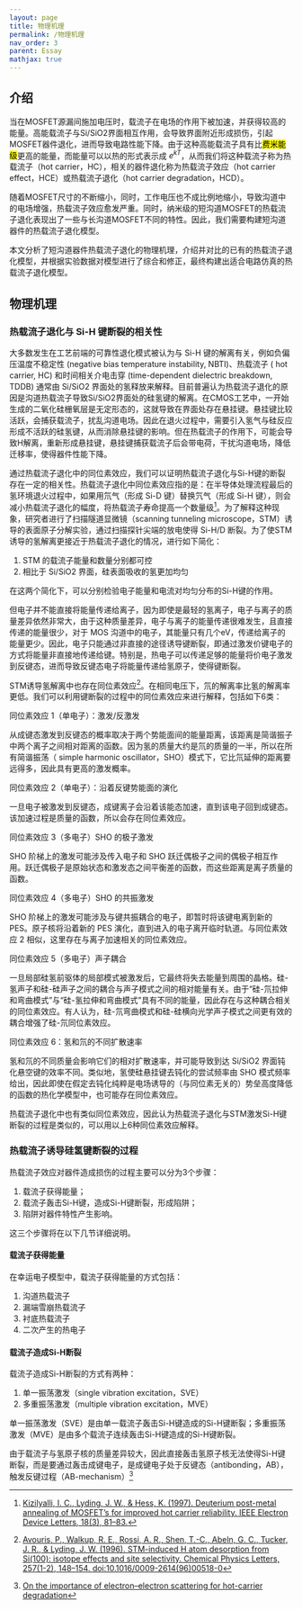 ```yaml
---
layout: page
title: 物理机理
permalink: /物理机理
nav_order: 3
parent: Essay
mathjax: true
---
```


## 介绍

当在MOSFET源漏间施加电压时，载流子在电场的作用下被加速，并获得较高的能量。高能载流子与Si/SiO2界面相互作用，会导致界面附近形成损伤，引起MOSFET器件退化，进而导致电路性能下降。由于这种高能载流子具有比<mark>费米能级</mark>更高的能量，而能量可以以热的形式表示成 $e^{kT}$，从而我们将这种载流子称为热载流子（hot carrier，HC），相关的器件退化称为热载流子效应（hot carrier effect，HCE）或热载流子退化（hot carrier degradation，HCD）。

随着MOSFET尺寸的不断缩小，同时，工作电压也不成比例地缩小，导致沟道中的电场增强，热载流子效应愈发严重。同时，纳米级的短沟道MOSFET的热载流子退化表现出了一些与长沟道MOSFET不同的特性。因此，我们需要构建短沟道器件的热载流子退化模型。

本文分析了短沟道器件热载流子退化的物理机理，介绍并对比的已有的热载流子退化模型，并根据实验数据对模型进行了综合和修正，最终构建出适合电路仿真的热载流子退化模型。

## 物理机理

### 热载流子退化与 Si-H 键断裂的相关性

大多数发生在工艺前端的可靠性退化模式被认为与 Si-H 键的解离有关，例如负偏压温度不稳定性 (negative bias temperature instability, NBTI)、热载流子 ( hot carrier, HC) 和时间相关介电击穿 (time-dependent dielectric breakdown, TDDB) 通常由 Si/SiO2 界面处的氢释放来解释。目前普遍认为热载流子退化的原因是沟道热载流子导致Si/SiO2界面处的硅氢键的解离。在CMOS工艺中，一开始生成的二氧化硅栅氧层是无定形态的，这就导致在界面处存在悬挂键。悬挂键比较活跃，会捕获载流子，扰乱沟道电场。因此在退火过程中，需要引入氢气与硅反应形成不活跃的硅氢键，从而消除悬挂键的影响。但在热载流子的作用下，可能会导致H解离，重新形成悬挂键，悬挂键捕获载流子后会带电荷，干扰沟道电场，降低迁移率，使得器件性能下降。

通过热载流子退化中的同位素效应，我们可以证明热载流子退化与Si-H键的断裂存在一定的相关性。热载流子退化中同位素效应指的是：在半导体处理流程最后的氢环境退火过程中，如果用氘气（形成 Si-D 键）替换氕气（形成 Si-H 键），则会减小热载流子退化的幅度，将热载流子寿命提高一个数量级[^isotope-hot-carrier]。为了解释这种现象，研究者进行了扫描隧道显微镜（scanning tunneling microscope，STM）诱导的表面原子分解实验，通过扫描探针尖端的放电使得 Si-H/D 断裂。为了使STM诱导的氢解离更接近于热载流子退化的情况，进行如下简化：

[^isotope-hot-carrier]: [Kizilyalli, I. C., Lyding, J. W., & Hess, K. (1997). Deuterium post-metal annealing of MOSFET’s for improved hot carrier reliability. IEEE Electron Device Letters, 18(3), 81–83.](https://sci-hub.se/10.1109/55.556087)

1. STM 的载流子能量和数量分别都可控
2. 相比于 Si/SiO2 界面，硅表面吸收的氢更加均匀

在这两个简化下，可以分别检验电子能量和电流对均匀分布的Si-H键的作用。

但电子并不能直接将能量传递给离子，因为即使是最轻的氢离子，电子与离子的质量差异依然非常大，由于这种质量差异，电子与离子的能量传递很难发生，且直接传递的能量很少，对于 MOS 沟道中的电子，其能量只有几个eV，传递给离子的能量更少。因此，电子只能通过非直接的途径诱导键断裂，即通过激发价键电子的方式将能量非直接地传递给键。特别是，热电子可以传递足够的能量将价电子激发到反键态，进而导致反键态电子将能量传递给氢原子，使得键断裂。

STM诱导氢解离中也存在同位素效应[^stm-induced-desorption]。在相同电压下，氘的解离率比氢的解离率更低。我们可以利用键断裂的过程中的同位素效应来进行解释，包括如下6类：

[^stm-induced-desorption]: [Avouris, P., Walkup, R. E., Rossi, A. R., Shen, T.-C., Abeln, G. C., Tucker, J. R., & Lyding, J. W. (1996). STM-induced H atom desorption from Si(100): isotope effects and site selectivity. Chemical Physics Letters, 257(1-2), 148–154. doi:10.1016/0009-2614(96)00518-0](https://sci-hub.se/10.1016/0009-2614(96)00518-0) 

同位素效应 1（单电子）：激发/反激发

从成键态激发到反键态的概率取决于两个势能面间的能量距离，该距离是简谐振子中两个离子之间相对距离的函数。因为氢的质量大约是氘的质量的一半，所以在所有简谐振荡（ simple harmonic oscillator，SHO）模式下，它比氘延伸的距离要远得多，因此具有更高的激发概率。

同位素效应 2（单电子）：沿着反键势能面的演化

一旦电子被激发到反键态，成键离子会沿着该能态加速，直到该电子回到成键态。该加速过程是质量的函数，所以会存在同位素效应。

同位素效应 3（多电子）SHO 的极子激发

SHO 阶梯上的激发可能涉及传入电子和 SHO 跃迁偶极子之间的偶极子相互作用。跃迁偶极子是原始状态和激发态之间平衡差的函数，而这些距离是离子质量的函数。

同位素效应 4（多电子）SHO 的共振激发

SHO 阶梯上的激发可能涉及与键共振耦合的电子，即暂时将该键电离到新的 PES。原子核将沿着新的 PES 演化，直到进入的电子离开临时轨道。与同位素效应 2 相似，这里存在与离子加速相关的同位素效应。

同位素效应 5（多电子）声子耦合

一旦局部硅氢前驱体的局部模式被激发后，它最终将失去能量到周围的晶格。硅-氢声子和硅-硅声子之间的耦合与声子模式之间的相对能量有关。由于“硅-氘拉伸和弯曲模式”与“硅-氢拉伸和弯曲模式”具有不同的能量，因此存在与这种耦合相关的同位素效应。有人认为，硅-氘弯曲模式和硅-硅横向光学声子模式之间更有效的耦合增强了硅-氘同位素效应。

同位素效应 6：氢和氘的不同扩散速率

氢和氘的不同质量会影响它们的相对扩散速率，并可能导致到达 Si/SiO2 界面钝化悬空键的效率不同。类似地，氢使硅悬挂键去钝化的尝试频率由 SHO 模式频率给出，因此即使在假定去钝化纯粹是电场诱导的（与同位素无关的）势垒高度降低的函数的热化学模型中，也可能存在同位素效应。

热载流子退化中也有类似同位素效应，因此认为热载流子退化与STM激发Si-H键断裂的过程是类似的，可以用以上6种同位素效应解释。


### 热载流子诱导硅氢键断裂的过程

热载流子效应对器件造成损伤的过程主要可以分为3个步骤：

1. 载流子获得能量；
2. 载流子轰击Si-H键，造成Si-H键断裂，形成陷阱；
3. 陷阱对器件特性产生影响。

这三个步骤将在以下几节详细说明。

#### 载流子获得能量

在幸运电子模型中，载流子获得能量的方式包括：

1. 沟道热载流子
2. 漏端雪崩热载流子
3. 衬底热载流子
4. 二次产生的热电子

#### 载流子造成Si-H断裂

载流子造成Si-H断裂的方式有两种：

1. 单一振荡激发（single vibration excitation，SVE）
2. 多重振荡激发（multiple vibration excitation，MVE）

单一振荡激发（SVE）是由单一载流子轰击Si-H键造成的Si-H键断裂；多重振荡激发（MVE）是由多个载流子连续轰击Si-H键造成的Si-H键断裂。

由于载流子与氢原子核的质量差异较大，因此直接轰击氢原子核无法使得Si-H键断裂，而是要通过轰击成键电子，是成键电子处于反键态（antibonding，AB），触发反键过程（AB-mechanism）[^e-e-scatter]

[^e-e-scatter]: [On the importance of electron–electron scattering for hot-carrier degradation](https://iopscience.iop.org/article/10.7567/JJAP.54.04DC18/meta)